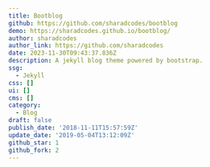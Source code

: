 ```yaml
---
title: Bootblog
github: https://github.com/sharadcodes/bootblog
demo: https://sharadcodes.github.io/bootblog/
author: sharadcodes
author_link: https://github.com/sharadcodes
date: 2023-11-30T09:43:37.836Z
description: A jekyll blog theme powered by bootstrap.
ssg:
  - Jekyll
css: []
ui: []
cms: []
category:
  - Blog
draft: false
publish_date: '2018-11-11T15:57:59Z'
update_date: '2019-05-04T13:12:09Z'
github_star: 1
github_fork: 2
---
```

